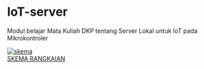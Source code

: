 # IoT-server

Modul belajar Mata Kuliah DKP tentang Server Lokal untuk IoT pada Mikrokontroler

<a href="https://imgbb.com/"><img src="https://i.ibb.co/xSX8bch/skema.png" alt="skema" border="0"></a><br /><a target='_blank' href='https://id.imgbb.com/'>SKEMA RANGKAIAN</a><br />
